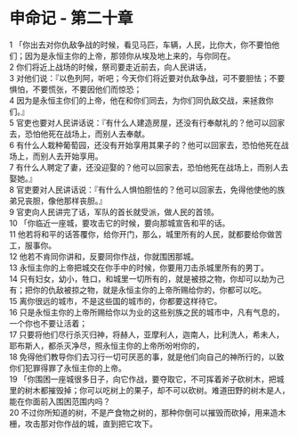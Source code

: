 # 申命记 - 第二十章
  
 1 「你出去对你仇敌争战的时候，看见马匹，车辆，人民，比你大，你不要怕他们；因为是永恒主你的上帝，那领你从埃及地上来的，与你同在。  
 2 你们将近上战场的时候，祭司要走近前去，向人民讲话，  
 3 对他们说：『以色列阿，听吧；今天你们将近要对仇敌争战，可不要胆怯；不要惧怕，不要慌张，不要因他们而惊恐；  
 4 因为是永恒主你们的上帝，他在和你们同去，为你们同仇敌交战，来拯救你们。』  
 5 官吏也要对人民讲话说：『有什么人建造房屋，还没有行奉献礼的？他可以回家去，恐怕他死在战场上，而别人去奉献。  
 6 有什么人栽种葡萄园，还没有开始享用其果子的？他可以回家去，恐怕他死在战场上，而别人去开始享用。  
 7 有什么人聘定了妻，还没迎娶的？他可以回家去，恐怕他死在战场上，而别人去娶她。』  
 8 官吏要对人民讲话说：『有什么人惧怕胆怯的？他可以回家去，免得他使他的族弟兄丧胆，像他那样丧胆。』  
 9 官吏向人民讲完了话，军队的首长就受派，做人民的首领。  
 10 「你临近一座城，要攻击它的时候，要向那城宣告和平的话。  
 11 他若将和平的话答覆你，给你开门，那么，城里所有的人民，就都要给你做苦工，服事你。  
 12 他若不肯同你讲和，反要同你作战，你就围困那城。  
 13 永恒主你的上帝把城交在你手中的时候，你要用刀击杀城里所有的男丁。  
 14 只有妇女，幼小，牲口，和城里一切所有的，就是被掠之物，你却可以劫为己有；把你的仇敌被掠之物，就是永恒主你的上帝所赐给你的，你都可以吃。  
 15 离你很远的城市，不是这些国的城市的，你都要这样待它。  
 16 只是永恒主你的上帝所赐给你以为业的这些别族之民的城市中，凡有气息的，一个你也不要让活着；  
 17 只要将他们尽行杀灭归神，将赫人，亚摩利人，迦南人，比利洗人，希未人，耶布斯人，都杀灭净尽，照永恒主你的上帝所吩咐你的，  
 18 免得他们教导你们去习行一切可厌恶的事，就是他们向自己的神所行的，以致你们犯罪得罪了永恒主你的上帝。  
 19 「你围困一座城很多日子，向它作战，要夺取它，不可挥着斧子砍树木，把城里的树木都摧毁掉；你可以吃树上的果子，却不可以砍树。难道田野的树木是人，能在你面前入围困范围内吗？  
 20 不过你所知道的树，不是产食物之树的，那种你倒可以摧毁而砍掉，用来造木栅，攻击那对你作战的城，直到把它攻下。